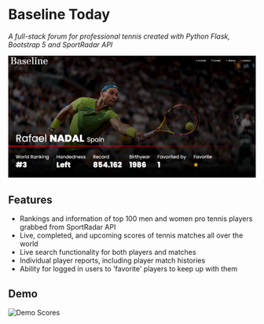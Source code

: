 # Baseline Today

*A full-stack forum for professional tennis created with Python Flask, Bootstrap 5 and SportRadar API*

![Demo Nadal](nadal.png)

## Features

- Rankings and information of top 100 men and women pro tennis players grabbed from SportRadar API
- Live, completed, and upcoming scores of tennis matches all over the world
- Live search functionality for both players and matches
- Individual player reports, including player match histories
- Ability for logged in users to 'favorite' players to keep up with them

## Demo

![Demo Scores](scores.gif)
